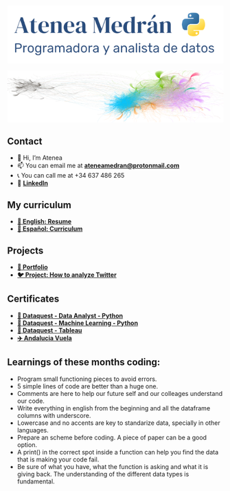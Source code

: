 <p align="center">
  <img src="Presentacion.png" width="600" title="header">
</p>
<p align="center">
  <img src="Graph.PNG" width="600" height="120" title="graph">
</p>

## Contact
- 👋 Hi, I’m Atenea
- 📫 You can email me at **ateneamedran@protonmail.com**
- :telephone_receiver: You can call me at +34 637 486 265
- :link: **[LinkedIn](https://www.linkedin.com/in/ateneamedran/)**

## My curriculum
- **[:page_facing_up: English: Resume](https://drive.google.com/file/d/1tv8MxYSsad1M__HauDdXjTTPnDw8y5fP/view?usp=sharing)**
- **[:page_facing_up: Español: Curriculum](https://drive.google.com/file/d/1EDMdugmzCsgS2YYyZ9lF8MoPr5R9ywbP/view?usp=sharing)**

## Projects
- **[:open_file_folder: Portfolio](https://github.com/atenea-medran/atenea-medran/tree/main/Portfolio)**
- **[:bird: Project: How to analyze Twitter](https://github.com/atenea-medran/how-to-analyze-twitter)**

## Certificates
- **[🐍 Dataquest - Data Analyst - Python](Certificates/dataquest/Data%20Analyst)**
- **[🐍 Dataquest - Machine Learning - Python](Certificates/dataquest/Machine%20Learning)**
- **[💸 Dataquest - Tableau](Certificates/dataquest/Tableau)**
- **[✈️ Andalucia Vuela](Certificates/andalucia%20vuela)**

## Learnings of these months coding:
- Program small functioning pieces to avoid errors.
- 5 simple lines of code are better than a huge one.
- Comments are here to help our future self and our colleages understand our code.
- Write everything in english from the beginning and all the dataframe columns with underscore.
- Lowercase and no accents are key to standarize data, specially in other languages.
- Prepare an scheme before coding. A piece of paper can be a good option.
- A print() in the correct spot inside a function can help you find the data that is making your code fail.
- Be sure of what you have, what the function is asking and what it is giving back. The understanding of the different data types is fundamental.

<!---
atenea-medran/atenea-medran is a ✨ special ✨ repository because its `README.md` (this file) appears on your GitHub profile.
You can click the Preview link to take a look at your changes.
--->
